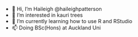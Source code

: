 - 👋 Hi, I’m Haileigh @haileighpatterson
- 👀 I’m interested in kauri trees
- 🌱 I’m currently learning how to use R and RStudio
- 📫 Doing BSc(Hons) at Auckland Uni

<!---
grogu4mando4eva/grogu4mando4eva is a ✨ special ✨ repository because its `README.md` (this file) appears on your GitHub profile.
You can click the Preview link to take a look at your changes.
--->
